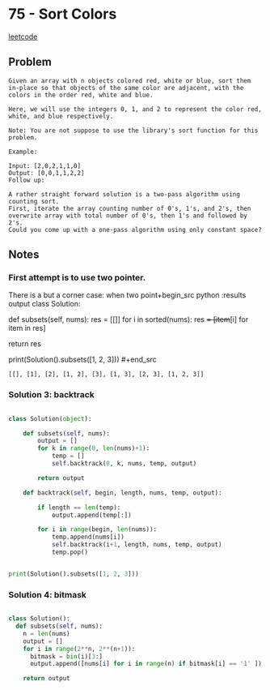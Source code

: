 # 75 - Sort Colors

[leetcode](https://leetcode.com/problems/sort-colors/)

## Problem

    Given an array with n objects colored red, white or blue, sort them in-place so that objects of the same color are adjacent, with the colors in the order red, white and blue.
    
    Here, we will use the integers 0, 1, and 2 to represent the color red, white, and blue respectively.
    
    Note: You are not suppose to use the library's sort function for this problem.
    
    Example:
    
    Input: [2,0,2,1,1,0]
    Output: [0,0,1,1,2,2]
    Follow up:
    
    A rather straight forward solution is a two-pass algorithm using counting sort.
    First, iterate the array counting number of 0's, 1's, and 2's, then overwrite array with total number of 0's, then 1's and followed by 2's.
    Could you come up with a one-pass algorithm using only constant space?

## Notes

### First attempt is to use two pointer.

There is a but a corner case: when two point+begin\_src python :results output class Solution:

def subsets(self, nums): res = [[]] for i in sorted(nums): res ~~= [item~~[i] for item in res]

return res

print(Solution().subsets([1, 2, 3])) \#+end\_src

    [[], [1], [2], [1, 2], [3], [1, 3], [2, 3], [1, 2, 3]]

### Solution 3: backtrack

```python

class Solution(object):

    def subsets(self, nums):
        output = []
        for k in range(0, len(nums)+1):
            temp = []
            self.backtrack(0, k, nums, temp, output)

        return output

    def backtrack(self, begin, length, nums, temp, output):

        if length == len(temp):
            output.append(temp[:])

        for i in range(begin, len(nums)):
            temp.append(nums[i])
            self.backtrack(i+1, length, nums, temp, output)
            temp.pop()


print(Solution().subsets([1, 2, 3]))


```

### Solution 4: bitmask

```python

class Solution():
  def subsets(self, nums):
    n = len(nums)
    output = []
    for i in range(2**n, 2**(n+1)):
      bitmask = bin(i)[3:]
      output.append([nums[i] for i in range(n) if bitmask[i] == '1' ])

    return output
```
